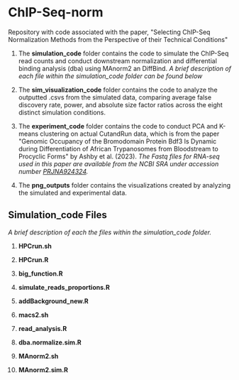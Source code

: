 # ChIP-Seq-norm

Repository with code associated with the paper, "Selecting ChIP-Seq Normalization Methods from the Perspective of their Technical Conditions"

1.  The **simulation_code** folder contains the code to simulate the ChIP-Seq read counts and conduct downstream normalization and differential binding analysis (dba) using MAnorm2 an DiffBind. *A brief description of each file within the simulation_code folder can be found below*

2.  The **sim_visualization_code** folder contains the code to analyze the outputted .csvs from the simulated data, comparing average false discovery rate, power, and absolute size factor ratios across the eight distinct simulation conditions.

3.  The **experiment_code** folder contains the code to conduct PCA and K-means clustering on actual CutandRun data, which is from the paper "Genomic Occupancy of the Bromodomain Protein Bdf3 Is Dynamic during Differentiation of African Trypanosomes from Bloodstream to Procyclic Forms" by Ashby et al. (2023). *The Fastq files for RNA-seq used in this paper are available from the NCBI SRA under accession number [PRJNA924324](https://www.ncbi.nlm.nih.gov/bioproject/PRJNA924324).*

4.  The **png_outputs** folder contains the visualizations created by analyzing the simulated and experimental data.

## Simulation_code Files

*A brief description of each the files within the simulation_code folder.*

1.  **HPCrun.sh**

2.  **HPCrun.R**

3.  **big_function.R**

4.  **simulate_reads_proportions.R**

5.  **addBackground_new.R**

6.  **macs2.sh**

7.  **read_analysis.R**

8.  **dba.normalize.sim.R**

9.  **MAnorm2.sh**

10. **MAnorm2.sim.R**

